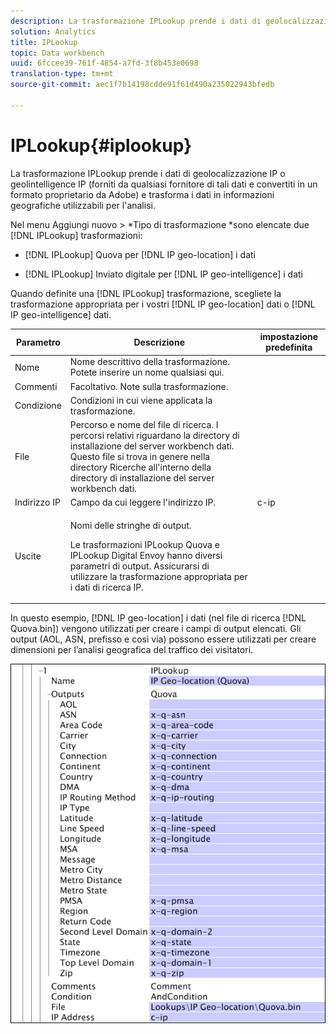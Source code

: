 ```yaml
---
description: La trasformazione IPLookup prende i dati di geolocalizzazione IP o geolintelligence IP (forniti da qualsiasi fornitore di tali dati e convertiti in un formato proprietario da Adobe) e trasforma i dati in informazioni geografiche utilizzabili per l'analisi.
solution: Analytics
title: IPLookup
topic: Data workbench
uuid: 6fccee39-761f-4854-a7fd-3f8b453e0698
translation-type: tm+mt
source-git-commit: aec1f7b14198cdde91f61d490a235022943bfedb

---
```



# IPLookup{#iplookup}

La trasformazione IPLookup prende i dati di geolocalizzazione IP o geolintelligence IP (forniti da qualsiasi fornitore di tali dati e convertiti in un formato proprietario da Adobe) e trasforma i dati in informazioni geografiche utilizzabili per l&#39;analisi.

Nel menu Aggiungi nuovo > *Tipo di trasformazione *sono elencate due [!DNL IPLookup] trasformazioni:

* [!DNL IPLookup] Quova per [!DNL IP geo-location] i dati

* [!DNL IPLookup] Inviato digitale per [!DNL IP geo-intelligence] i dati

Quando definite una [!DNL IPLookup] trasformazione, scegliete la trasformazione appropriata per i vostri [!DNL IP geo-location] dati o [!DNL IP geo-intelligence] dati.

<table id="table_C438A30AB5E64160A5C486D6887B1D7E"> 
 <thead> 
  <tr> 
   <th colname="col1" class="entry"> Parametro </th> 
   <th colname="col2" class="entry"> Descrizione </th> 
   <th colname="col3" class="entry"> impostazione predefinita </th> 
  </tr> 
 </thead>
 <tbody> 
  <tr> 
   <td colname="col1"> Nome </td> 
   <td colname="col2"> Nome descrittivo della trasformazione. Potete inserire un nome qualsiasi qui. </td> 
   <td colname="col3"> </td> 
  </tr> 
  <tr> 
   <td colname="col1"> Commenti </td> 
   <td colname="col2"> Facoltativo. Note sulla trasformazione. </td> 
   <td colname="col3"> </td> 
  </tr> 
  <tr> 
   <td colname="col1"> Condizione </td> 
   <td colname="col2"> Condizioni in cui viene applicata la trasformazione. </td> 
   <td colname="col3"> </td> 
  </tr> 
  <tr> 
   <td colname="col1"> File </td> 
   <td colname="col2"> Percorso e nome del file di ricerca. I percorsi relativi riguardano la directory di installazione del server workbench dati. Questo file si trova in genere nella directory Ricerche all'interno della directory di installazione del server workbench dati. </td> 
   <td colname="col3"> </td> 
  </tr> 
  <tr> 
   <td colname="col1"> Indirizzo IP </td> 
   <td colname="col2"> Campo da cui leggere l'indirizzo IP. </td> 
   <td colname="col3"> c-ip </td> 
  </tr> 
  <tr> 
   <td colname="col1"> Uscite </td> 
   <td colname="col2"> <p>Nomi delle stringhe di output. </p> <p> Le trasformazioni <span class="wintitle"> IPLookup</span> Quova e <span class="wintitle"> IPLookup</span> Digital Envoy hanno diversi parametri di output. Assicurarsi di utilizzare la trasformazione appropriata per i dati di ricerca IP. </p> </td> 
   <td colname="col3"> </td> 
  </tr> 
 </tbody> 
</table>

In questo esempio, [!DNL IP geo-location] i dati (nel file di ricerca [!DNL Quova.bin]) vengono utilizzati per creare i campi di output elencati. Gli output (AOL, ASN, prefisso e così via) possono essere utilizzati per creare dimensioni per l’analisi geografica del traffico dei visitatori.

![](assets/cfg_TransformationType_IPLookup.png)

